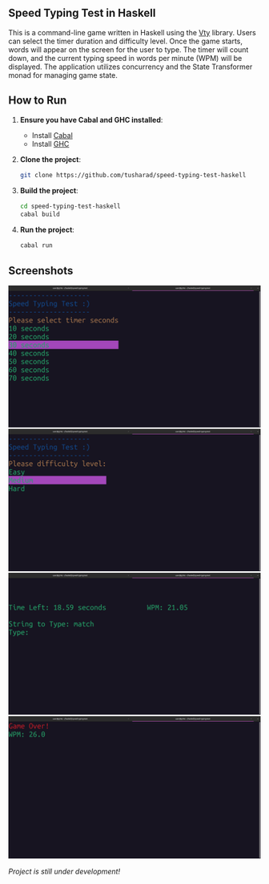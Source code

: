 ## Speed Typing Test in Haskell

This is a command-line game written in Haskell using the [Vty](https://hackage.haskell.org/package/vty-6.2) library. Users can select the timer duration and difficulty level. Once the game starts, words will appear on the screen for the user to type. The timer will count down, and the current typing speed in words per minute (WPM) will be displayed. The application utilizes concurrency and the State Transformer monad for managing game state.

## How to Run

1. **Ensure you have Cabal and GHC installed**:
   - Install [Cabal](https://www.haskell.org/cabal/download.html)
   - Install [GHC](https://www.haskell.org/ghc/download.html)

2. **Clone the project**:
    ```sh
    git clone https://github.com/tusharad/speed-typing-test-haskell
    ```

3. **Build the project**:
    ```sh
    cd speed-typing-test-haskell
    cabal build
    ```

4. **Run the project**:
    ```sh
    cabal run
    ```

## Screenshots

![Alt text](images/1.png "Timer image")
![Alt text](images/2.png "Difficulty image")
![Alt text](images/3.png "Typing image")
![Alt text](images/4.png "Game over image")

_Project is still under development!_